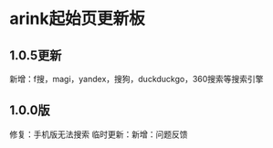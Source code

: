 # arink起始页更新板
## 1.0.5更新
新增：f搜，magi，yandex，搜狗，duckduckgo，360搜索等搜索引擎
## 1.0.0版
修复：手机版无法搜索
临时更新：新增：问题反馈
